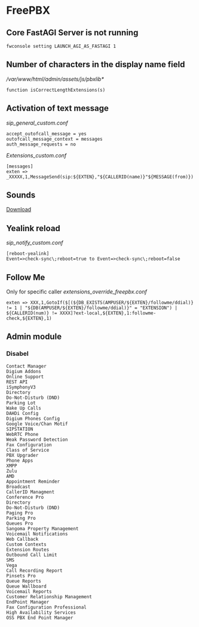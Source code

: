 # FreePBX
## Core FastAGI Server is not running
```
fwconsole setting LAUNCH_AGI_AS_FASTAGI 1
```

## Number of characters in the display name field
_/var/www/html/admin/assets/js/pbxlib*_

```
function isCorrectLengthExtensions(s)
```

##  Activation of text message
_sip_general_custom.conf_
```
accept_outofcall_message = yes
outofcall_message_context = messages
auth_message_requests = no
```

*Extensions_custom.conf*
```
[messages]
exten => _XXXXX,1,MessageSend(sip:${EXTEN},"${CALLERID(name)}"${MESSAGE(from)})
```

## Sounds
[Download](http://downloads.asterisk.org/pub/telephony/sounds/)

## Yealink reload
_sip_notify_custom.conf_
```
[reboot-yealink]
Event=>check-sync\;reboot=true to Event=>check-sync\;reboot=false
```

## Follow Me
Only for specific caller
_extensions_override_freepbx.conf_
```
exten => XXX,1,GotoIf($[(${DB_EXISTS(AMPUSER/${EXTEN}/followme/ddial)} != 1 | "${DB(AMPUSER/${EXTEN}/followme/ddial)}" = "EXTENSION") | ${CALLERID(num)} != XXXX]?ext-local,${EXTEN},1:followme-check,${EXTEN},1)
```

##  Admin module
### Disabel
```
Contact Manager
Digium Addons
Online Support
REST API
iSymphonyV3
Directory
Do-Not-Disturb (DND)
Parking Lot
Wake Up Calls
DAHDi Config
Digium Phones Config
Google Voice/Chan Motif
SIPSTATION
WebRTC Phone
Weak Password Detection
Fax Configuration
Class of Service
PBX Upgrader
Phone Apps
XMPP
Zulu
AMD
Appointment Reminder
Broadcast
CallerID Managment
Conference Pro
Directory
Do-Not-Disturb (DND)
Paging Pro
Parking Pro
Queues Pro
Sangoma Property Management
Voicemail Notifications
Web Callback
Custom Contexts
Extension Routes
Outbound Call Limit
SMS
Vega
Call Recording Report
Pinsets Pro
Queue Reports
Queue Wallboard
Voicemail Reports
Customer Relationship Management
EndPoint Manager
Fax Configuration Professional
High Availability Services
OSS PBX End Point Manager
```
